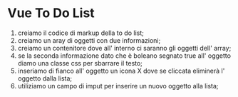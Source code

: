 # Vue To Do List

1) creiamo il codice di markup della to do list;
2) creiamo un aray di oggetti con due informazioni;
3) creiamo un contenitore dove all' interno ci saranno gli oggetti dell' array;
4) se la seconda informazione dato che è boleano segnato true all' oggetto diamo una classe css per sbarrare il testo;
5) inseriamo di fianco all' oggetto un icona X dove se cliccata eliminerà l' oggetto dalla lista;
6) utiliziamo un campo di imput per inserire un nuovo oggetto alla lista;
